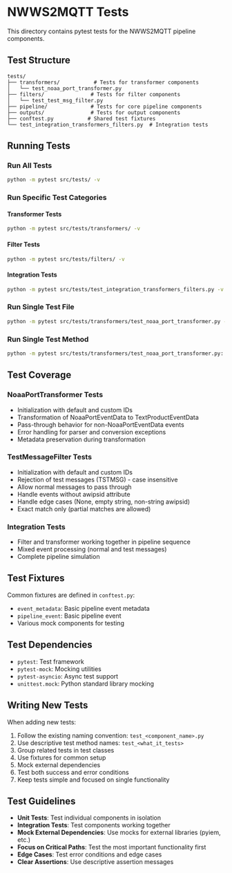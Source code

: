 # NWWS2MQTT Tests

This directory contains pytest tests for the NWWS2MQTT pipeline components.

## Test Structure

```
tests/
├── transformers/           # Tests for transformer components
│   └── test_noaa_port_transformer.py
├── filters/               # Tests for filter components
│   └── test_test_msg_filter.py
├── pipeline/              # Tests for core pipeline components
├── outputs/               # Tests for output components
├── conftest.py           # Shared test fixtures
└── test_integration_transformers_filters.py  # Integration tests
```

## Running Tests

### Run All Tests
```bash
python -m pytest src/tests/ -v
```

### Run Specific Test Categories

#### Transformer Tests
```bash
python -m pytest src/tests/transformers/ -v
```

#### Filter Tests
```bash
python -m pytest src/tests/filters/ -v
```

#### Integration Tests
```bash
python -m pytest src/tests/test_integration_transformers_filters.py -v
```

### Run Single Test File
```bash
python -m pytest src/tests/transformers/test_noaa_port_transformer.py -v
```

### Run Single Test Method
```bash
python -m pytest src/tests/transformers/test_noaa_port_transformer.py::TestNoaaPortTransformer::test_init_default_id -v
```

## Test Coverage

### NoaaPortTransformer Tests
- Initialization with default and custom IDs
- Transformation of NoaaPortEventData to TextProductEventData
- Pass-through behavior for non-NoaaPortEventData events
- Error handling for parser and conversion exceptions
- Metadata preservation during transformation

### TestMessageFilter Tests
- Initialization with default and custom IDs
- Rejection of test messages (TSTMSG) - case insensitive
- Allow normal messages to pass through
- Handle events without awipsid attribute
- Handle edge cases (None, empty string, non-string awipsid)
- Exact match only (partial matches are allowed)

### Integration Tests
- Filter and transformer working together in pipeline sequence
- Mixed event processing (normal and test messages)
- Complete pipeline simulation

## Test Fixtures

Common fixtures are defined in `conftest.py`:
- `event_metadata`: Basic pipeline event metadata
- `pipeline_event`: Basic pipeline event
- Various mock components for testing

## Test Dependencies

- `pytest`: Test framework
- `pytest-mock`: Mocking utilities
- `pytest-asyncio`: Async test support
- `unittest.mock`: Python standard library mocking

## Writing New Tests

When adding new tests:

1. Follow the existing naming convention: `test_<component_name>.py`
2. Use descriptive test method names: `test_<what_it_tests>`
3. Group related tests in test classes
4. Use fixtures for common setup
5. Mock external dependencies
6. Test both success and error conditions
7. Keep tests simple and focused on single functionality

## Test Guidelines

- **Unit Tests**: Test individual components in isolation
- **Integration Tests**: Test components working together
- **Mock External Dependencies**: Use mocks for external libraries (pyiem, etc.)
- **Focus on Critical Paths**: Test the most important functionality first
- **Edge Cases**: Test error conditions and edge cases
- **Clear Assertions**: Use descriptive assertion messages